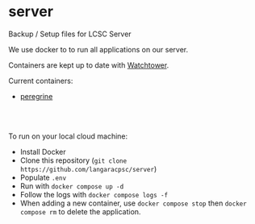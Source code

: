 # server
Backup / Setup files for LCSC Server

We use docker to to run all applications on our server.

Containers are kept up to date with [Watchtower](https://containrrr.dev/watchtower/).

Current containers:
- [peregrine](https://github.com/langaracpsc/peregrine)


<br>
<br>


To run on your local cloud machine: 
- Install Docker
- Clone this repository (`git clone https://github.com/langaracpsc/server`)
- Populate `.env`
- Run with `docker compose up -d`
- Follow the logs with `docker compose logs -f` 
- When adding a new container, use `docker compose stop` then `docker compose rm` to delete the application.
